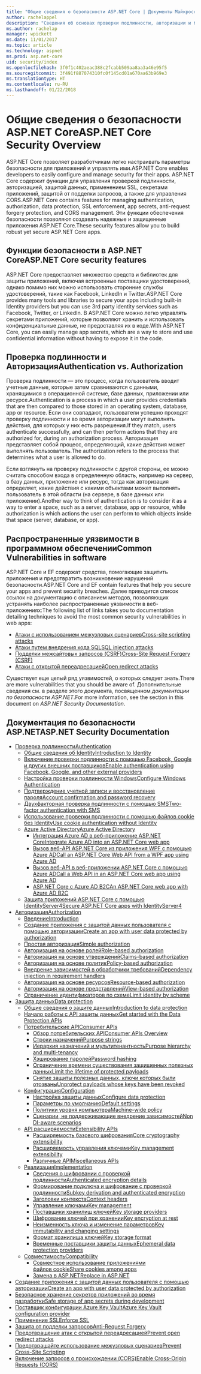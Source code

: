 ```yaml
---
title: "Общие сведения о безопасности ASP.NET Core | Документы Майкрософт"
author: rachelappel
description: "Сведения об основах проверки подлинности, авторизации и безопасности в ASP.NET Core"
ms.author: rachelap
manager: wpickett
ms.date: 11/01/2017
ms.topic: article
ms.technology: aspnet
ms.prod: asp.net-core
uid: security/index
ms.openlocfilehash: 3f0f1c402aeac388c2fcabb509aa8aa3a46e95f5
ms.sourcegitcommit: 3f491f887074310fc0f145cd01a670aa63b969e3
ms.translationtype: HT
ms.contentlocale: ru-RU
ms.lasthandoff: 01/22/2018
---
```

# <a name="aspnet-core-security-overview"></a><span data-ttu-id="3d51a-103">Общие сведения о безопасности ASP.NET Core</span><span class="sxs-lookup"><span data-stu-id="3d51a-103">ASP.NET Core Security Overview</span></span>

<span data-ttu-id="3d51a-104">ASP.NET Core позволяет разработчикам легко настраивать параметры безопасности для приложений и управлять ими.</span><span class="sxs-lookup"><span data-stu-id="3d51a-104">ASP.NET Core enables developers to easily configure and manage security for their apps.</span></span> <span data-ttu-id="3d51a-105">ASP.NET Core содержит функции для управления проверкой подлинности, авторизацией, защитой данных, применением SSL, секретами приложений, защитой от подделки запросов, а также для управления CORS.</span><span class="sxs-lookup"><span data-stu-id="3d51a-105">ASP.NET Core contains features for managing authentication, authorization, data protection, SSL enforcement, app secrets, anti-request forgery protection, and CORS management.</span></span> <span data-ttu-id="3d51a-106">Эти функции обеспечения безопасности позволяют создавать надежные и защищенные приложения ASP.NET Core.</span><span class="sxs-lookup"><span data-stu-id="3d51a-106">These security features allow you to build robust yet secure ASP.NET Core apps.</span></span> 

## <a name="aspnet-core-security-features"></a><span data-ttu-id="3d51a-107">Функции безопасности в ASP.NET Core</span><span class="sxs-lookup"><span data-stu-id="3d51a-107">ASP.NET Core security features</span></span>

<span data-ttu-id="3d51a-108">ASP.NET Core предоставляет множество средств и библиотек для защиты приложений, включая встроенные поставщики удостоверений, однако помимо них можно использовать сторонние службы удостоверений, такие как Facebook, LinkedIn и Twitter.</span><span class="sxs-lookup"><span data-stu-id="3d51a-108">ASP.NET Core provides many tools and libraries to secure your apps including built-in Identity providers but you can use 3rd party identity services such as Facebook, Twitter, or LinkedIn.</span></span> <span data-ttu-id="3d51a-109">В ASP.NET Core можно легко управлять секретами приложений, которые позволяют хранить и использовать конфиденциальные данные, не предоставляя их в коде.</span><span class="sxs-lookup"><span data-stu-id="3d51a-109">With ASP.NET Core, you can easily manage app secrets, which are a way to store and use confidential information without having to expose it in the code.</span></span> 

## <a name="authentication-vs-authorization"></a><span data-ttu-id="3d51a-110">Проверка подлинности и Авторизация</span><span class="sxs-lookup"><span data-stu-id="3d51a-110">Authentication vs. Authorization</span></span>

<span data-ttu-id="3d51a-111">Проверка подлинности — это процесс, когда пользователь вводит учетные данные, которые затем сравниваются с данными, хранящимися в операционной системе, базе данных, приложении или ресурсе.</span><span class="sxs-lookup"><span data-stu-id="3d51a-111">Authentication is a process in which a user provides credentials that are then compared to those stored in an operating system, database, app or resource.</span></span> <span data-ttu-id="3d51a-112">Если они совпадают, пользователи успешно проходят проверку подлинности и во время авторизации могут выполнять действия, для которых у них есть разрешения.</span><span class="sxs-lookup"><span data-stu-id="3d51a-112">If they match, users authenticate successfully, and can then perform actions that they are authorized for, during an authorization process.</span></span> <span data-ttu-id="3d51a-113">Авторизация представляет собой процесс, определяющий, какие действия может выполнять пользователь.</span><span class="sxs-lookup"><span data-stu-id="3d51a-113">The authorization refers to the process that determines what a user is allowed to do.</span></span> 

<span data-ttu-id="3d51a-114">Если взглянуть на проверку подлинности с другой стороны, ее можно считать способом входа в определенную область, например на сервер, в базу данных, приложение или ресурс, тогда как авторизация определяет, какие действия с какими объектами может выполнять пользователь в этой области (на сервере, в базе данных или приложении).</span><span class="sxs-lookup"><span data-stu-id="3d51a-114">Another way to think of authentication is to consider it as a way to enter a space, such as a server, database, app or resource, while authorization is which actions the user can perform to which objects inside that space (server, database, or app).</span></span>

## <a name="common-vulnerabilities-in-software"></a><span data-ttu-id="3d51a-115">Распространенные уязвимости в программном обеспечении</span><span class="sxs-lookup"><span data-stu-id="3d51a-115">Common Vulnerabilities in software</span></span>

<span data-ttu-id="3d51a-116">ASP.NET Core и EF содержат средства, помогающие защитить приложения и предотвратить возникновение нарушений безопасности.</span><span class="sxs-lookup"><span data-stu-id="3d51a-116">ASP.NET Core and EF contain features that help you secure your apps and prevent security breaches.</span></span> <span data-ttu-id="3d51a-117">Далее приводится список ссылок на документацию с описанием методов, позволяющих устранять наиболее распространенные уязвимости в веб-приложениях:</span><span class="sxs-lookup"><span data-stu-id="3d51a-117">The following list of links takes you to documentation detailing techniques to avoid the most common security vulnerabilities in web apps:</span></span>

* [<span data-ttu-id="3d51a-118">Атаки с использованием межузловых сценариев</span><span class="sxs-lookup"><span data-stu-id="3d51a-118">Cross-site scripting attacks</span></span>](https://docs.microsoft.com/aspnet/core/security/cross-site-scripting)
* [<span data-ttu-id="3d51a-119">Атаки путем внедрения кода SQL</span><span class="sxs-lookup"><span data-stu-id="3d51a-119">SQL injection attacks</span></span>](https://docs.microsoft.com/ef/core/querying/raw-sql)
* [<span data-ttu-id="3d51a-120">Подделки межсайтовых запросов (CSRF)</span><span class="sxs-lookup"><span data-stu-id="3d51a-120">Cross-Site Request Forgery (CSRF)</span></span>](https://docs.microsoft.com/aspnet/core/security/anti-request-forgery)
* [<span data-ttu-id="3d51a-121">Атаки с открытой переадресацией</span><span class="sxs-lookup"><span data-stu-id="3d51a-121">Open redirect attacks</span></span>](https://docs.microsoft.com/aspnet/core/security/preventing-open-redirects)

<span data-ttu-id="3d51a-122">Существует еще целый ряд уязвимостей, о которых следует знать.</span><span class="sxs-lookup"><span data-stu-id="3d51a-122">There are more vulnerabilities that you should be aware of.</span></span> <span data-ttu-id="3d51a-123">Дополнительные сведения см. в разделе этого документа, посвященном *документации по безопасности ASP.NET*.</span><span class="sxs-lookup"><span data-stu-id="3d51a-123">For more information, see the section in this document on *ASP.NET Security Documentation*.</span></span> 

## <a name="aspnet-security-documentation"></a><span data-ttu-id="3d51a-124">Документация по безопасности ASP.NET</span><span class="sxs-lookup"><span data-stu-id="3d51a-124">ASP.NET Security Documentation</span></span>

*   [<span data-ttu-id="3d51a-125">Проверка подлинности</span><span class="sxs-lookup"><span data-stu-id="3d51a-125">Authentication</span></span>](authentication/index.md)
    *   [<span data-ttu-id="3d51a-126">Общие сведения об Identity</span><span class="sxs-lookup"><span data-stu-id="3d51a-126">Introduction to Identity</span></span>](authentication/identity.md)
    *   [<span data-ttu-id="3d51a-127">Включение проверки подлинности с помощью Facebook, Google и других внешних поставщиков</span><span class="sxs-lookup"><span data-stu-id="3d51a-127">Enable authentication using Facebook, Google, and other external providers</span></span>](authentication/social/index.md)
    * [<span data-ttu-id="3d51a-128">Настройка проверки подлинности Windows</span><span class="sxs-lookup"><span data-stu-id="3d51a-128">Configure Windows Authentication</span></span>](authentication/windowsauth.md)
    *   [<span data-ttu-id="3d51a-129">Подтверждение учетной записи и восстановление пароля</span><span class="sxs-lookup"><span data-stu-id="3d51a-129">Account confirmation and password recovery</span></span>](authentication/accconfirm.md)
    *   [<span data-ttu-id="3d51a-130">Двухфакторная проверка подлинности с помощью SMS</span><span class="sxs-lookup"><span data-stu-id="3d51a-130">Two-factor authentication with SMS</span></span>](authentication/2fa.md) 
    *   [<span data-ttu-id="3d51a-131">Использование проверки подлинности с помощью файлов cookie без Identity</span><span class="sxs-lookup"><span data-stu-id="3d51a-131">Use cookie authentication without Identity</span></span>](authentication/cookie.md)
    *   [<span data-ttu-id="3d51a-132">Azure Active Directory</span><span class="sxs-lookup"><span data-stu-id="3d51a-132">Azure Active Directory</span></span>](authentication/azure-active-directory/index.md)
        *   [<span data-ttu-id="3d51a-133">Интеграция Azure AD в веб-приложение ASP.NET Core</span><span class="sxs-lookup"><span data-stu-id="3d51a-133">Integrate Azure AD into an ASP.NET Core web app</span></span>](https://azure.microsoft.com/documentation/samples/active-directory-dotnet-webapp-openidconnect-aspnetcore/)
        *   [<span data-ttu-id="3d51a-134">Вызов веб-API ASP.NET Core из приложения WPF с помощью Azure AD</span><span class="sxs-lookup"><span data-stu-id="3d51a-134">Call an ASP.NET Core Web API from a WPF app using Azure AD</span></span>](https://azure.microsoft.com/documentation/samples/active-directory-dotnet-native-aspnetcore/)
        *   [<span data-ttu-id="3d51a-135">Вызов веб-API в веб-приложении ASP.NET Core с помощью Azure AD</span><span class="sxs-lookup"><span data-stu-id="3d51a-135">Call a Web API in an ASP.NET Core web app using Azure AD</span></span>](https://azure.microsoft.com/documentation/samples/active-directory-dotnet-webapp-webapi-openidconnect-aspnetcore/)
        *   [<span data-ttu-id="3d51a-136">ASP.NET Core с Azure AD B2C</span><span class="sxs-lookup"><span data-stu-id="3d51a-136">An ASP.NET Core web app with Azure AD B2C</span></span>](https://azure.microsoft.com/resources/samples/active-directory-b2c-dotnetcore-webapp/)
    *   [<span data-ttu-id="3d51a-137">Защита приложений ASP.NET Core с помощью IdentityServer4</span><span class="sxs-lookup"><span data-stu-id="3d51a-137">Secure ASP.NET Core apps with IdentityServer4</span></span>](https://identityserver4.readthedocs.io)
*   [<span data-ttu-id="3d51a-138">Авторизация</span><span class="sxs-lookup"><span data-stu-id="3d51a-138">Authorization</span></span>](authorization/index.md)
    *   [<span data-ttu-id="3d51a-139">Введение</span><span class="sxs-lookup"><span data-stu-id="3d51a-139">Introduction</span></span>](authorization/introduction.md)
    *   [<span data-ttu-id="3d51a-140">Создание приложения с защитой данных пользователя с помощью авторизации</span><span class="sxs-lookup"><span data-stu-id="3d51a-140">Create an app with user data protected by authorization</span></span>](xref:security/authorization/secure-data)
    *   [<span data-ttu-id="3d51a-141">Простая авторизация</span><span class="sxs-lookup"><span data-stu-id="3d51a-141">Simple authorization</span></span>](authorization/simple.md)
    *   [<span data-ttu-id="3d51a-142">Авторизация на основе ролей</span><span class="sxs-lookup"><span data-stu-id="3d51a-142">Role-based authorization</span></span>](authorization/roles.md)
    *   [<span data-ttu-id="3d51a-143">Авторизация на основе утверждений</span><span class="sxs-lookup"><span data-stu-id="3d51a-143">Claims-based authorization</span></span>](authorization/claims.md)
    *   [<span data-ttu-id="3d51a-144">Авторизация на основе политик</span><span class="sxs-lookup"><span data-stu-id="3d51a-144">Policy-based authorization</span></span>](authorization/policies.md)
    *   [<span data-ttu-id="3d51a-145">Внедрение зависимостей в обработчики требований</span><span class="sxs-lookup"><span data-stu-id="3d51a-145">Dependency injection in requirement handlers</span></span>](authorization/dependencyinjection.md)
    *   [<span data-ttu-id="3d51a-146">Авторизация на основе ресурсов</span><span class="sxs-lookup"><span data-stu-id="3d51a-146">Resource-based authorization</span></span>](authorization/resourcebased.md)
    *   [<span data-ttu-id="3d51a-147">Авторизация на основе представлений</span><span class="sxs-lookup"><span data-stu-id="3d51a-147">View-based authorization</span></span>](authorization/views.md)
    *   [<span data-ttu-id="3d51a-148">Ограничение идентификаторов по схеме</span><span class="sxs-lookup"><span data-stu-id="3d51a-148">Limit identity by scheme</span></span>](authorization/limitingidentitybyscheme.md)
*   [<span data-ttu-id="3d51a-149">Защита данных</span><span class="sxs-lookup"><span data-stu-id="3d51a-149">Data protection</span></span>](data-protection/index.md)
    *   [<span data-ttu-id="3d51a-150">Общие сведения о защите данных</span><span class="sxs-lookup"><span data-stu-id="3d51a-150">Introduction to data protection</span></span>](data-protection/introduction.md)
    *   [<span data-ttu-id="3d51a-151">Начало работы с API защиты данных</span><span class="sxs-lookup"><span data-stu-id="3d51a-151">Get started with the Data Protection APIs</span></span>](data-protection/using-data-protection.md)
    *   [<span data-ttu-id="3d51a-152">Потребительские API</span><span class="sxs-lookup"><span data-stu-id="3d51a-152">Consumer APIs</span></span>](data-protection/consumer-apis/index.md)
        *   [<span data-ttu-id="3d51a-153">Обзор потребительских API</span><span class="sxs-lookup"><span data-stu-id="3d51a-153">Consumer APIs Overview</span></span>](data-protection/consumer-apis/overview.md)
        *   [<span data-ttu-id="3d51a-154">Строки назначений</span><span class="sxs-lookup"><span data-stu-id="3d51a-154">Purpose strings</span></span>](data-protection/consumer-apis/purpose-strings.md)
        *   [<span data-ttu-id="3d51a-155">Иерархия назначений и мультитенантность</span><span class="sxs-lookup"><span data-stu-id="3d51a-155">Purpose hierarchy and multi-tenancy</span></span>](data-protection/consumer-apis/purpose-strings-multitenancy.md)
        *   [<span data-ttu-id="3d51a-156">Хэширование паролей</span><span class="sxs-lookup"><span data-stu-id="3d51a-156">Password hashing</span></span>](data-protection/consumer-apis/password-hashing.md)
        *   [<span data-ttu-id="3d51a-157">Ограничение времени существования защищенных полезных данных</span><span class="sxs-lookup"><span data-stu-id="3d51a-157">Limit the lifetime of protected payloads</span></span>](data-protection/consumer-apis/limited-lifetime-payloads.md)
        *   [<span data-ttu-id="3d51a-158">Снятие защиты полезных данных, ключи которых были отозваны</span><span class="sxs-lookup"><span data-stu-id="3d51a-158">Unprotect payloads whose keys have been revoked</span></span>](data-protection/consumer-apis/dangerous-unprotect.md)
    *   [<span data-ttu-id="3d51a-159">Конфигурация</span><span class="sxs-lookup"><span data-stu-id="3d51a-159">Configuration</span></span>](data-protection/configuration/index.md)
        *   [<span data-ttu-id="3d51a-160">Настройка защиты данных</span><span class="sxs-lookup"><span data-stu-id="3d51a-160">Configure data protection</span></span>](data-protection/configuration/overview.md)
        *   [<span data-ttu-id="3d51a-161">Параметры по умолчанию</span><span class="sxs-lookup"><span data-stu-id="3d51a-161">Default settings</span></span>](data-protection/configuration/default-settings.md)
        *   [<span data-ttu-id="3d51a-162">Политики уровня компьютера</span><span class="sxs-lookup"><span data-stu-id="3d51a-162">Machine-wide policy</span></span>](data-protection/configuration/machine-wide-policy.md)
        *   [<span data-ttu-id="3d51a-163">Сценарии, не поддерживающие внедрение зависимостей</span><span class="sxs-lookup"><span data-stu-id="3d51a-163">Non DI-aware scenarios</span></span>](data-protection/configuration/non-di-scenarios.md)
    *   [<span data-ttu-id="3d51a-164">API расширяемости</span><span class="sxs-lookup"><span data-stu-id="3d51a-164">Extensibility APIs</span></span>](data-protection/extensibility/index.md)
        *   [<span data-ttu-id="3d51a-165">Расширяемость базового шифрования</span><span class="sxs-lookup"><span data-stu-id="3d51a-165">Core cryptography extensibility</span></span>](data-protection/extensibility/core-crypto.md)
        *   [<span data-ttu-id="3d51a-166">Расширяемость управления ключами</span><span class="sxs-lookup"><span data-stu-id="3d51a-166">Key management extensibility</span></span>](data-protection/extensibility/key-management.md)
        *   [<span data-ttu-id="3d51a-167">Различные API</span><span class="sxs-lookup"><span data-stu-id="3d51a-167">Miscellaneous APIs</span></span>](data-protection/extensibility/misc-apis.md)
    *   [<span data-ttu-id="3d51a-168">Реализация</span><span class="sxs-lookup"><span data-stu-id="3d51a-168">Implementation</span></span>](data-protection/implementation/index.md)
        *   [<span data-ttu-id="3d51a-169">Сведения о шифровании с проверкой подлинности</span><span class="sxs-lookup"><span data-stu-id="3d51a-169">Authenticated encryption details</span></span>](data-protection/implementation/authenticated-encryption-details.md)
        *   [<span data-ttu-id="3d51a-170">Формирование подключа и шифрование с проверкой подлинности</span><span class="sxs-lookup"><span data-stu-id="3d51a-170">Subkey derivation and authenticated encryption</span></span>](data-protection/implementation/subkeyderivation.md)
        *   [<span data-ttu-id="3d51a-171">Заголовки контекста</span><span class="sxs-lookup"><span data-stu-id="3d51a-171">Context headers</span></span>](data-protection/implementation/context-headers.md)
        *   [<span data-ttu-id="3d51a-172">Управление ключами</span><span class="sxs-lookup"><span data-stu-id="3d51a-172">Key management</span></span>](data-protection/implementation/key-management.md)
        *   [<span data-ttu-id="3d51a-173">Поставщики хранилищ ключей</span><span class="sxs-lookup"><span data-stu-id="3d51a-173">Key storage providers</span></span>](data-protection/implementation/key-storage-providers.md)
        *   [<span data-ttu-id="3d51a-174">Шифрование ключей при хранении</span><span class="sxs-lookup"><span data-stu-id="3d51a-174">Key encryption at rest</span></span>](data-protection/implementation/key-encryption-at-rest.md)
        *   [<span data-ttu-id="3d51a-175">Неизменность ключа и изменение параметров</span><span class="sxs-lookup"><span data-stu-id="3d51a-175">Key immutability and changing settings</span></span>](data-protection/implementation/key-immutability.md)
        *   [<span data-ttu-id="3d51a-176">Формат хранилища ключей</span><span class="sxs-lookup"><span data-stu-id="3d51a-176">Key storage format</span></span>](data-protection/implementation/key-storage-format.md)
        *   [<span data-ttu-id="3d51a-177">Временные поставщики защиты данных</span><span class="sxs-lookup"><span data-stu-id="3d51a-177">Ephemeral data protection providers</span></span>](data-protection/implementation/key-storage-ephemeral.md)
    *   [<span data-ttu-id="3d51a-178">Совместимость</span><span class="sxs-lookup"><span data-stu-id="3d51a-178">Compatibility</span></span>](data-protection/compatibility/index.md)
        *   [<span data-ttu-id="3d51a-179">Совместное использование приложениями файлов cookie</span><span class="sxs-lookup"><span data-stu-id="3d51a-179">Share cookies among apps</span></span>](data-protection/compatibility/cookie-sharing.md)
        *   [<span data-ttu-id="3d51a-180">Замена <machineKey> в ASP.NET</span><span class="sxs-lookup"><span data-stu-id="3d51a-180">Replace <machineKey> in ASP.NET</span></span>](data-protection/compatibility/replacing-machinekey.md)
*   [<span data-ttu-id="3d51a-181">Создание приложения с защитой данных пользователя с помощью авторизации</span><span class="sxs-lookup"><span data-stu-id="3d51a-181">Create an app with user data protected by authorization</span></span>](xref:security/authorization/secure-data)
*   [<span data-ttu-id="3d51a-182">Безопасное хранение секретов приложений во время разработки</span><span class="sxs-lookup"><span data-stu-id="3d51a-182">Safe storage of app secrets during development</span></span>](app-secrets.md)
*   [<span data-ttu-id="3d51a-183">Поставщик конфигурации Azure Key Vault</span><span class="sxs-lookup"><span data-stu-id="3d51a-183">Azure Key Vault configuration provider</span></span>](key-vault-configuration.md)
*   [<span data-ttu-id="3d51a-184">Применение SSL</span><span class="sxs-lookup"><span data-stu-id="3d51a-184">Enforce SSL</span></span>](enforcing-ssl.md)
*   [<span data-ttu-id="3d51a-185">Защита от подделки запросов</span><span class="sxs-lookup"><span data-stu-id="3d51a-185">Anti-Request Forgery</span></span>](anti-request-forgery.md)
*   [<span data-ttu-id="3d51a-186">Предотвращение атак с открытой переадресацией</span><span class="sxs-lookup"><span data-stu-id="3d51a-186">Prevent open redirect attacks</span></span>](preventing-open-redirects.md)
*   [<span data-ttu-id="3d51a-187">Предотвращайте использование межузловых сценариев</span><span class="sxs-lookup"><span data-stu-id="3d51a-187">Prevent Cross-Site Scripting</span></span>](cross-site-scripting.md)
*   [<span data-ttu-id="3d51a-188">Включение запросов о происхождении (CORS)</span><span class="sxs-lookup"><span data-stu-id="3d51a-188">Enable Cross-Origin Requests (CORS)</span></span>](cors.md)
